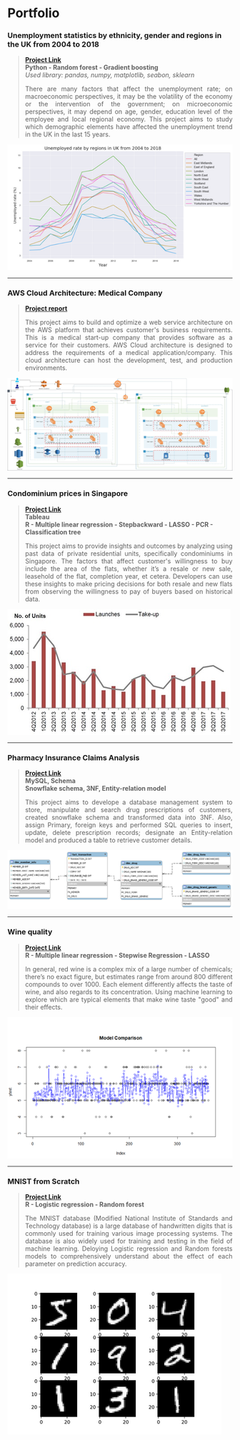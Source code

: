 # Portfolio

### Unemployment statistics by ethnicity, gender and regions in the UK from 2004 to 2018<br>
> **[Project Link](https://nbviewer.jupyter.org/github/Janette-Le/Python1/blob/main/ABC.ipynb)**\
> **Python - Random forest - Gradient boosting**<br>
> *Used library: pandas, numpy, matplotlib, seabon, sklearn*
> <p align="justify">There are many factors that affect the unemployment rate; on macroeconomic perspectives, it may be the volatility of the economy or the intervention of the government; on microeconomic perspectives, it may depend on age, gender, education level of the employee and local regional economy. This project aims to study which demographic elements have affected the unemployment trend in the UK in the last 15 years.</p>

<img src="images/Python 1.PNG?raw=true"/>

---

### AWS Cloud Architecture: Medical Company
> **[Project report](https://janette-le.github.io/AWS/)**
> <p align="justify"> This project aims to build and optimize a web service architecture on the AWS platform that achieves customer's business requirements.  This is a medical start-up company that provides software as a service for their customers. AWS Cloud architecture is designed to address the requirements of a medical application/company. This cloud architecture can host the development, test, and production environments.</p>

<img src="images/1.png?raw=true"/>

---

### Condominium prices in Singapore<br>
> **[Project Link](https://github.com/Janette-Le/R-Singapore-housing-price/blob/main/README.md)**\
> **Tableau**\
> **R - Multiple linear regression - Stepbackward - LASSO - PCR - Classification tree**
> <p align="justify"> This project aims to provide insights and outcomes by analyzing using past data of private residential units, specifically condominiums in Singapore. The factors that affect customer's willingness to buy include the area of the flats, whether it’s a resale or new sale, leasehold of the flat, completion year, et cetera. Developers can use these insights to make pricing decisions for both resale and new flats from observing the willingness to pay of buyers based on historical data.</p>

<img src="images/R-2.png?raw=true"/>

---
### Pharmacy Insurance Claims Analysis <br>
> **[Project Link](https://github.com/Janette-Le/SQL-Pharmacy-Insurance-Claims/blob/main/README.md)**\
> **MySQL, Schema**\
> **Snowflake schema, 3NF, Entity-relation model**
> <p align="justify"> This project aims to develope a database management system to store, manipulate and search drug prescriptions of customers, created snowflake schema and transformed data into 3NF. Also, assign Primary, foreign keys and performed SQL queries to insert, update, delete prescription records; designate an Entity-relation model and produced a table to retrieve customer details.</p>

<img src="images/SQL.png?raw=true"/>

---

### Wine quality<br>
> **[Project Link](https://github.com/Janette-Le/R-Wine-quality/blob/main/README.md)**\
> **R - Multiple linear regression - Stepwise Regression - LASSO**
> <p align="justify">In general, red wine is a complex mix of a large number of chemicals; there’s no exact figure, but estimates range from around 800 different compounds to over 1000. Each element differently affects the taste of wine, and also regards to its concentration. Using machine learning to explore which are typical elements that make wine taste "good" and their effects.</p>
<img src="images/5.PNG?raw=true"/>

---

### MNIST from Scratch<br>
> **[Project Link](https://github.com/Janette-Le/R-MNIST/blob/main/README.md)**\
> **R - Logistic regression - Random forest**
> <p align="justify"> The MNIST database (Modified National Institute of Standards and Technology database) is a large database of handwritten digits that is commonly used for training various image processing systems. The database is also widely used for training and testing in the field of machine learning. Deloying Logistic regression and Random forests models to comprehensively understand about the effect of each parameter on prediction accuracy.</p>
<img src="images/R-1.png?raw=true"/>

